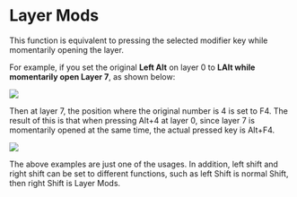 # Layer Mods

This function is equivalent to pressing the selected modifier key while momentarily opening the layer.

For example, if you set the original **Left Alt** on layer 0 to **LAlt while momentarily open Layer 7**, as shown below:

<div style="width: 600px">

![](assets/layer-mods-01.png?600)
</div>

Then at layer 7, the position where the original number is 4 is set to F4. The result of this is that when pressing Alt+4 at layer 0, since layer 7 is momentarily opened at the same time, the actual pressed key is Alt+F4.

<div style="width: 600px">

![](assets/layer-mods-02.png?600)
</div>

The above examples are just one of the usages. In addition, left shift and right shift can be set to different functions, such as left Shift is normal Shift, then right Shift is Layer Mods. 